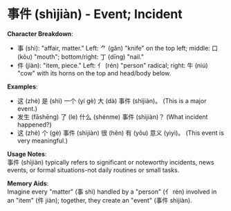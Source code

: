# **事件 (shìjiàn) - Event; Incident**

**Character Breakdown**:  
- 事 (shì): "affair, matter." Left: ⺈ (gǎn) "knife" on the top left; middle: 口 (kǒu) "mouth"; bottom/right: 丁 (dīng) "nail."  
- 件 (jiàn): "item, piece." Left: 亻 (rén) "person" radical; right: 牛 (niú) "cow" with its horns on the top and head/body below.

**Examples**:  
- 这 (zhè) 是 (shì) 一个 (yí gè) 大 (dà) 事件 (shìjiàn)。 (This is a major event.)  
- 发生 (fāshēng) 了 (le) 什么 (shénme) 事件 (shìjiàn)？ (What incident happened?)  
- 这 (zhè) 个 (gè) 事件 (shìjiàn) 很 (hěn) 有 (yǒu) 意义 (yìyì)。 (This event is very meaningful.)

**Usage Notes**:  
事件 (shìjiàn) typically refers to significant or noteworthy incidents, news events, or formal situations-not daily routines or small tasks.

**Memory Aids**:  
Imagine every "matter" (事 shì) handled by a "person" (亻 rén) involved in an "item" (件 jiàn); together, they create an "event" (事件 shìjiàn).